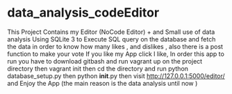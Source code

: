 # data_analysis_codeEditor
This Project Contains my  Editor (NoCode Editor) + and Small use of data analysis Using SQLite 3 to Execute SQL query on the database and fetch the data in order to know how many likes , and dislikes , also there is a post function to make your vote If you like my App click I like, In order this app to run you have to download gitbash and run vagrant up on the project directory then vagrant init then cd the directory and run python database_setup.py then python __init__.py then visit  http://127.0.0.1:5000/editor/ and Enjoy the App (the main reason is the data analysis until now )
